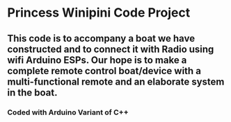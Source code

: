 # Princess Winipini Code Project
## This code is to accompany a boat we have constructed and to connect it with Radio using wifi Arduino ESPs. Our hope is to make a complete remote control boat/device with a multi-functional remote and an elaborate system in the boat.
### Coded with Arduino Variant of C++